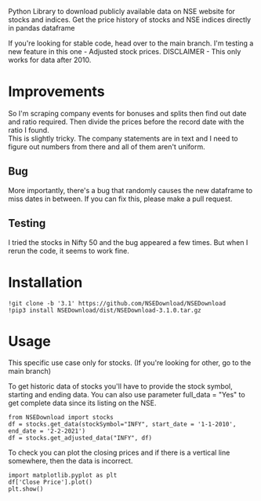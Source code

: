 Python Library to download publicly available data on NSE website for stocks and indices. Get the price history of stocks and NSE indices directly in pandas dataframe


If you're looking for stable code, head over to the main branch. I'm testing a new feature in this one - Adjusted stock prices.
DISCLAIMER - This only works for data after 2010.

# Improvements #

So I'm scraping company events for bonuses and splits then find out date and ratio required. Then divide the prices before the record date with the ratio I found. <br>
This is slightly tricky. The company statements are in text and I need to figure out numbers from there and all of them aren't uniform. <br>

## Bug ##
More importantly, there's a bug that randomly causes the new dataframe to miss dates in between. If you can fix this, please make a pull request.

## Testing ##
I tried the stocks in Nifty 50 and the bug appeared a few times. But when I rerun the code, it seems to work fine. 


# Installation #

```
!git clone -b '3.1' https://github.com/NSEDownload/NSEDownload
!pip3 install NSEDownload/dist/NSEDownload-3.1.0.tar.gz 
```

# Usage #

This specific use case only for stocks. (If you're looking for other, go to the main branch)

To get historic data of stocks you'll have to provide the stock symbol, starting and ending data. You can also use parameter full_data = "Yes" to get complete data since its listing on the NSE.

```
from NSEDownload import stocks
df = stocks.get_data(stockSymbol="INFY", start_date = '1-1-2010', end_date = '2-2-2021')
df = stocks.get_adjusted_data("INFY", df)
```

To check you can plot the closing prices and if there is a vertical line somewhere, then the data is incorrect.

```
import matplotlib.pyplot as plt
df['Close Price'].plot()
plt.show()
```